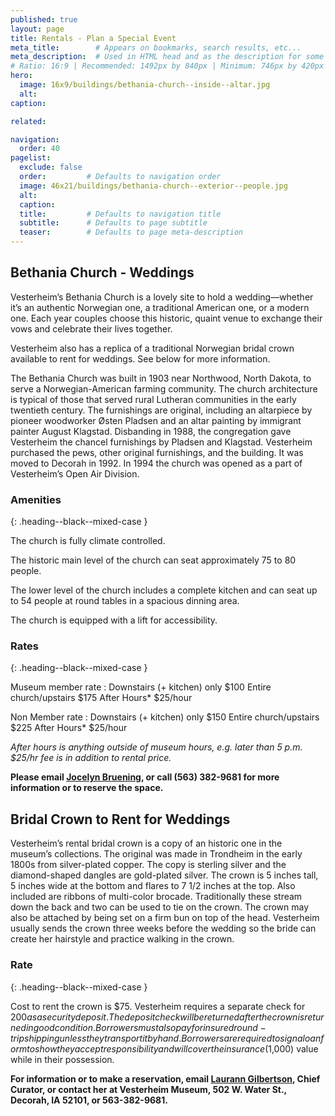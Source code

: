 ```yaml
---
published: true
layout: page
title: Rentals - Plan a Special Event
meta_title:        # Appears on bookmarks, search results, etc...
meta_description:  # Used in HTML head and as the description for some search engines
# Ratio: 16:9 | Recommended: 1492px by 840px | Minimum: 746px by 420px
hero:
  image: 16x9/buildings/bethania-church--inside--altar.jpg
  alt:
caption: 

related:

navigation:
  order: 40
pagelist:
  exclude: false
  order:         # Defaults to navigation order  
  image: 46x21/buildings/bethania-church--exterior--people.jpg
  alt:
  caption:
  title:         # Defaults to navigation title
  subtitle:      # Defaults to page subtitle
  teaser:        # Defaults to page meta-description   
---
```

Bethania Church - Weddings
--------------------------
Vesterheim’s Bethania Church is a lovely site to hold a wedding—whether it’s an authentic Norwegian one, a traditional American one, or a modern one. Each year couples choose this historic, quaint venue to exchange their vows and celebrate their lives together.

Vesterheim also has a replica of a traditional Norwegian bridal crown available to rent for weddings. See below for more information.

The Bethania Church was built in 1903 near Northwood, North Dakota, to serve a Norwegian-American farming community. The church architecture is typical of those that served rural Lutheran communities in the early twentieth century. The furnishings are original, including an altarpiece by pioneer woodworker Østen Pladsen and an altar painting by immigrant painter August Klagstad. Disbanding in 1988, the congregation gave Vesterheim the chancel furnishings by Pladsen and Klagstad. Vesterheim purchased the pews, other original furnishings, and the building. It was moved to Decorah in 1992. In 1994 the church was opened as a part of Vesterheim’s Open Air Division.

### Amenities
{: .heading--black--mixed-case }

The church is fully climate controlled.

The historic main level of the church can seat approximately 75 to 80 people.

The lower level of the church includes a complete kitchen and can seat up to 54 people at round tables in a spacious dinning area.

The church is equipped with a lift for accessibility.

### Rates
{: .heading--black--mixed-case }

Museum member rate
: Downstairs (+ kitchen) only $100
  Entire church/upstairs $175
  After Hours* $25/hour

Non Member rate
: Downstairs (+ kitchen) only $150
  Entire church/upstairs $225
  After Hours* $25/hour

_After hours is anything outside of museum hours, e.g. later than 5 p.m. $25/hr fee is in addition to rental price._

**Please email [Jocelyn Bruening](mailto:jbruening@vesterheim.org), or call (563) 382-9681 for more information or to reserve the space.**

Bridal Crown to Rent for Weddings
---------------------------------
Vesterheim’s rental bridal crown is a copy of an historic one in the museum’s collections. The original was made in Trondheim in the early 1800s from silver-plated copper. The copy is sterling silver and the diamond-shaped dangles are gold-plated silver. The crown is 5 inches tall, 5 inches wide at the bottom and flares to 7 1/2 inches at the top. Also included are ribbons of multi-color brocade. Traditionally these stream down the back and two can be used to tie on the crown. The crown may also be attached by being set on a firm bun on top of the head. Vesterheim usually sends the crown three weeks before the wedding so the bride can create her hairstyle and practice walking in the crown.

### Rate
{: .heading--black--mixed-case }

Cost to rent the crown is $75. Vesterheim requires a separate check for $200 as a security deposit. The deposit check will be returned after the crown is returned in good condition. Borrowers must also pay for insured round-trip shipping unless they transport it by hand. Borrowers are required to sign a loan form to show they accept responsibility and will cover the insurance ($1,000) value while in their possession.

**For information or to make a reservation, email [Laurann Gilbertson](mailto:lgilbertson@vesterheim.org), Chief Curator, or contact her at Vesterheim Museum, 502 W. Water St., Decorah, IA 52101, or 563-382-9681.**